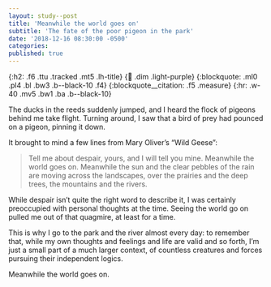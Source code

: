 ```yaml
---
layout: study--post
title: 'Meanwhile the world goes on'
subtitle: 'The fate of the poor pigeon in the park'
date: '2018-12-16 08:30:00 -0500'
categories:
published: true
---
```


{:h2: .f6 .ttu .tracked .mt5 .lh-title}
{:link: .dim .light-purple}
{:blockquote: .ml0 .pl4 .bl .bw3 .b--black-10 .f4}
{:blockquote__citation: .f5 .measure}
{:hr: .w-40 .mv5 .bw1 .ba .b--black-10}

The ducks in the reeds suddenly jumped, and I heard the flock of pigeons behind me take flight. Turning around, I saw that a bird of prey had pounced on a pigeon, pinning it down.

It brought to mind a few lines from Mary Oliver’s “Wild Geese”:

> Tell me about despair, yours, and I will tell you mine.
> Meanwhile the world goes on.
> Meanwhile the sun and the clear pebbles of the rain
> are moving across the landscapes,
> over the prairies and the deep trees,
> the mountains and the rivers.

While despair isn’t quite the right word to describe it, I was certainly preoccupied with personal thoughts at the time. Seeing the world go on pulled me out of that quagmire, at least for a time.

This is why I go to the park and the river almost every day: to remember that, while my own thoughts and feelings and life are valid and so forth, I’m just a small part of a much larger context, of countless creatures and forces pursuing their independent logics.

Meanwhile the world goes on.